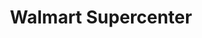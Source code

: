---
title: "Walmart Supercenter"
url: /baton-rouge/walmart-supercenter-sullivan-road/
shop: Supermarkt
---